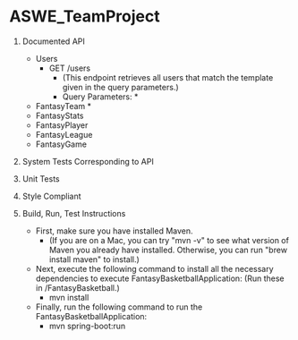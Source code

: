 # ASWE_TeamProject

1. Documented API
   * Users
      * GET /users
         * (This endpoint retrieves all users that match the template given in the query parameters.)
         * Query Parameters:
            * 
   * FantasyTeam
      * 
   * FantasyStats
   * FantasyPlayer
   * FantasyLeague
   * FantasyGame

2. System Tests Corresponding to API

3. Unit Tests

4. Style Compliant

5. Build, Run, Test Instructions

    * First, make sure you have installed Maven.
        * (If you are on a Mac, you can try "mvn -v" to see what version of Maven you already have installed. Otherwise, you can run "brew install maven" to install.)
    * Next, execute the following command to install all the necessary dependencies to execute FantasyBasketballApplication: (Run these in /FantasyBasketball.)
        * mvn install
    * Finally, run the following command to run the FantasyBasketballApplication:
        * mvn spring-boot:run

